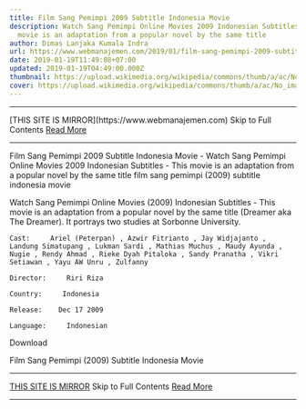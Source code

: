 ```yaml
---
title: Film Sang Pemimpi 2009 Subtitle Indonesia Movie
description: Watch Sang Pemimpi Online Movies 2009 Indonesian Subtitles - This
  movie is an adaptation from a popular novel by the same title
author: Dimas Lanjaka Kumala Indra
url: https://www.webmanajemen.com/2019/01/film-sang-pemimpi-2009-subtitle.html
date: 2019-01-19T11:49:08+07:00
updated: 2019-01-19T04:49:00.000Z
thumbnail: https://upload.wikimedia.org/wikipedia/commons/thumb/a/ac/No_image_available.svg/2048px-No_image_available.svg.png
cover: https://upload.wikimedia.org/wikipedia/commons/thumb/a/ac/No_image_available.svg/2048px-No_image_available.svg.png
---
```


<hr/> [THIS SITE IS MIRROR](https://www.webmanajemen.com) Skip to Full Contents <a href="https://www.webmanajemen.com/2019/01/film-sang-pemimpi-2009-subtitle.html" rel="follow" class="button" id="read-more">Read More</a> <hr/> Film Sang Pemimpi 2009 Subtitle Indonesia Movie - Watch Sang Pemimpi Online Movies 2009 Indonesian Subtitles - This movie is an adaptation from a popular novel by the same title film sang pemimpi (2009) subtitle indonesia  movie
  
  
  
  Watch Sang Pemimpi Online Movies (2009) Indonesian Subtitles - This movie is an adaptation from a popular novel by the same title (Dreamer aka The Dreamer).  It portrays two studies at Sorbonne University. 
  
  
    Cast:     Ariel (Peterpan) , Azwir Fitrianto , Jay Widjajanto , Landung Simatupang , Lukman Sardi , Mathias Muchus , Maudy Ayunda , Nugie , Rendy Ahmad , Rieke Dyah Pitaloka , Sandy Pranatha , Vikri Setiawan , Yayu AW Unru , Zulfanny   
  
    Director:     Riri Riza   
  
    Country:     Indonesia   
  
    Release:    Dec 17 2009   
  
    Language:     Indonesian   
  
  
  

   Download 

  


  
  
  Film Sang Pemimpi (2009) Subtitle Indonesia Movie <hr/> [THIS SITE IS MIRROR](https://www.webmanajemen.com) Skip to Full Contents <a href="https://www.webmanajemen.com/2019/01/film-sang-pemimpi-2009-subtitle.html" rel="follow" class="button" id="read-more">Read More</a> <hr/>